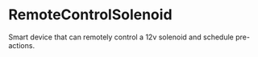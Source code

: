 # RemoteControlSolenoid
Smart device that can remotely control a 12v solenoid and schedule pre-actions.
